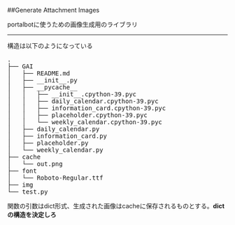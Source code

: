 ##Generate Attachment Images

portalbotに使うための画像生成用のライブラリ


---

構造は以下のようになっている


<pre>
.
├── GAI
│   ├── README.md
│   ├── __init__.py
│   ├── __pycache__
│   │   ├── __init__.cpython-39.pyc
│   │   ├── daily_calendar.cpython-39.pyc
│   │   ├── information_card.cpython-39.pyc
│   │   ├── placeholder.cpython-39.pyc
│   │   └── weekly_calendar.cpython-39.pyc
│   ├── daily_calendar.py
│   ├── information_card.py
│   ├── placeholder.py
│   └── weekly_calendar.py
├── cache
│   └── out.png
├── font
│   └── Roboto-Regular.ttf
├── img
└── test.py
</pre>

関数の引数はdict形式、生成された画像はcacheに保存されるものとする。**dictの構造を決定しろ**